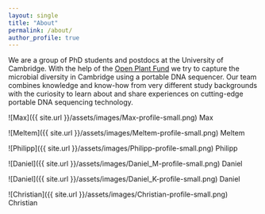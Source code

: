 ```yaml
---
layout: single
title: "About"
permalink: /about/
author_profile: true
---
```


We are a group of PhD students and postdocs at the University of Cambridge.
With the help of the [Open Plant Fund](https://www.openplant.org/fund/)
we try to capture the microbial diversity in Cambridge using a portable DNA sequencer. Our team combines knowledge and know-­how from very different study backgrounds with the curiosity to learn about and share experiences on cutting-­edge portable DNA sequencing technology.

![Max]({{ site.url }}/assets/images/Max-profile-small.png) Max

![Meltem]({{ site.url }}/assets/images/Meltem-profile-small.png) Meltem

![Philipp]({{ site.url }}/assets/images/Philipp-profile-small.png) Philipp

![Daniel]({{ site.url }}/assets/images/Daniel_M-profile-small.png) Daniel

![Daniel]({{ site.url }}/assets/images/Daniel_K-profile-small.png) Daniel

![Christian]({{ site.url }}/assets/images/Christian-profile-small.png) Christian
